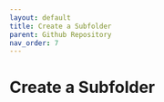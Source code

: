 ```yaml
---
layout: default
title: Create a Subfolder
parent: Github Repository
nav_order: 7
---
```


# Create a Subfolder

